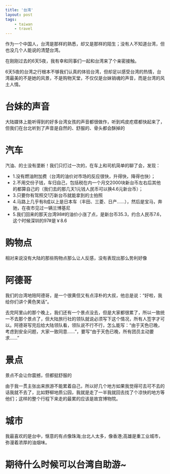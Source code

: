 ```yaml
---
title: '台湾'
layout: post
tags:
    - taiwan
    - travel
---
```


作为一个中国人，台湾是那样的熟悉，却又是那样的陌生；没有人不知道台湾，但也没几个人能说的清楚台湾。  

在刚刚过去的6天5夜，我有幸和同事们一起和台湾来了个亲密接触。  


6天5夜的台湾之行根本不够我们认真的体验台湾，但却足以感受台湾的热情，台湾最美的不是她的风景，不是购物天堂，不仅仅是台妹销魂的声音，而是台湾的风土人情。

# 台妹的声音
大陆媒体上能听得到的好多台湾女孩的声音都很做作，听到鸡皮疙瘩都快起来了，但我们在台北听到了声音是自然的、舒服的、骨头都会酥掉的

# 汽车
汽油、的士没有垄断！我们只打过一次的，在车上和司机简单的聊了会，发现：  

* 1.没有燃油附加费（台湾的油价对市场的反应很快，升得快，降得也快）；
* 2.不用交份子钱，车归自己，包括税在内一个月交2000块新台币左右后其他的都算自己的（我们去的那几天1元钱人民币可以换4.6元新台币）；
* 3.只要你有驾照交1万新台币就能拿到的士拍照
* 4.马路上几乎有8成以上是日本车（丰田、三菱、日产……），然后是宝马，奔驰，在夜市见过一辆兰博基尼
* 5.我们回来的那天台湾98#的油价小涨了点，是新台币35.3，约合人民币7.6，这个时候深圳的97#是￥8.6

# 购物点
相对来说没有大陆的那些购物点那么让人反感，没有表现出那么势利好像

# 阿德哥
我们的台湾地陪阿德哥，是一个很黄但又有点淳朴的大叔，他总是说：“好啦，我给你们讲个黄色笑话”。  

去完阿里山的那个晚上，我们还有一个景点没去，但是大家都很累了，所以一致统一不去那个景点了，但大陆旅行社的领队就说必须写下这个情况，所有人签字才可以。阿德哥写完后给大陆领队看，领队说不行不行，怎么能写：“由于天色已晚，考虑到安全问题，大家一致同意……”，要写“由于天色已晚，所有团员主动要求……”

# 景点
景点不会让你震撼，但都挺舒服的  

由于我一贯主张出来旅游不能累着自己，所以好几个地方如果我觉得可去可不去的话我就不去了，比如野柳地质公园，我就是走了一半我就回去找了个凉快的地方等他们；这样的整个行程下来走的最累的应该是故宫博物院。

# 城市
我最喜欢的是台中，惬意的有点像珠海;台北人太多，像香港;高雄是重工业城市，弥漫着浓厚的油烟味。

# 期待什么时候可以台湾自助游~